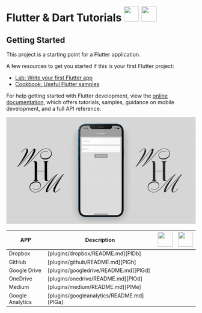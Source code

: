 # Flutter & Dart Tutorials <img src="https://miro.medium.com/max/1000/1*ilC2Aqp5sZd1wi0CopD1Hw.png" height="40" width="40" > <img src="https://upload.wikimedia.org/wikipedia/commons/7/7e/Dart-logo.png" height="40" width="40" >





## Getting Started

This project is a starting point for a Flutter application.

A few resources to get you started if this is your first Flutter project:

- [Lab: Write your first Flutter app](https://docs.flutter.dev/get-started/codelab)
- [Cookbook: Useful Flutter samples](https://docs.flutter.dev/cookbook)

For help getting started with Flutter development, view the
[online documentation](https://docs.flutter.dev/), which offers tutorials,
samples, guidance on mobile development, and a full API reference.


![Alt Text](https://github.com/mehdihosseinimoghadam/MHM-Flutter/blob/main/Flutter%20Text%20Field/text%20field%20flutter.gif)


| APP | Description |<img src="https://www.freepnglogos.com/uploads/youtube-logo-hd-8.png" height="40" width="40" >| <img src="https://github.githubassets.com/images/modules/logos_page/GitHub-Mark.png" height="40" width="40" > |
| ------ | ------ |------|------|
| Dropbox | [plugins/dropbox/README.md][PlDb] |||
| GitHub | [plugins/github/README.md][PlGh] |||
| Google Drive | [plugins/googledrive/README.md][PlGd] |||
| OneDrive | [plugins/onedrive/README.md][PlOd] |||
| Medium | [plugins/medium/README.md][PlMe] |||
| Google Analytics | [plugins/googleanalytics/README.md][PlGa] |||
